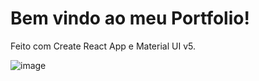 # Bem vindo ao meu Portfolio!

Feito com Create React App e Material UI v5. 

![image](https://user-images.githubusercontent.com/75284432/216852762-f0fc1779-03e2-4f6e-acd1-01d1905d30bd.png)
